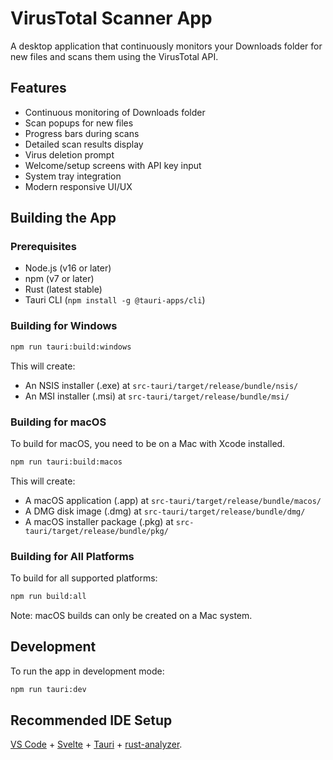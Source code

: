 # VirusTotal Scanner App

A desktop application that continuously monitors your Downloads folder for new files and scans them using the VirusTotal API.

## Features

- Continuous monitoring of Downloads folder
- Scan popups for new files
- Progress bars during scans
- Detailed scan results display
- Virus deletion prompt
- Welcome/setup screens with API key input
- System tray integration
- Modern responsive UI/UX

## Building the App

### Prerequisites

- Node.js (v16 or later)
- npm (v7 or later)
- Rust (latest stable)
- Tauri CLI (`npm install -g @tauri-apps/cli`)

### Building for Windows

```bash
npm run tauri:build:windows
```

This will create:
- An NSIS installer (.exe) at `src-tauri/target/release/bundle/nsis/`
- An MSI installer (.msi) at `src-tauri/target/release/bundle/msi/`

### Building for macOS

To build for macOS, you need to be on a Mac with Xcode installed.

```bash
npm run tauri:build:macos
```

This will create:
- A macOS application (.app) at `src-tauri/target/release/bundle/macos/`
- A DMG disk image (.dmg) at `src-tauri/target/release/bundle/dmg/`
- A macOS installer package (.pkg) at `src-tauri/target/release/bundle/pkg/`

### Building for All Platforms

To build for all supported platforms:

```bash
npm run build:all
```

Note: macOS builds can only be created on a Mac system.

## Development

To run the app in development mode:

```bash
npm run tauri:dev
```

## Recommended IDE Setup

[VS Code](https://code.visualstudio.com/) + [Svelte](https://marketplace.visualstudio.com/items?itemName=svelte.svelte-vscode) + [Tauri](https://marketplace.visualstudio.com/items?itemName=tauri-apps.tauri-vscode) + [rust-analyzer](https://marketplace.visualstudio.com/items?itemName=rust-lang.rust-analyzer).
